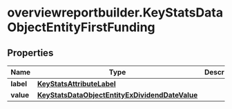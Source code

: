 # overviewreportbuilder.KeyStatsDataObjectEntityFirstFunding

## Properties

Name | Type | Description | Notes
------------ | ------------- | ------------- | -------------
**label** | [**KeyStatsAttributeLabel**](KeyStatsAttributeLabel.md) |  | 
**value** | [**KeyStatsDataObjectEntityExDividendDateValue**](KeyStatsDataObjectEntityExDividendDateValue.md) |  | 


